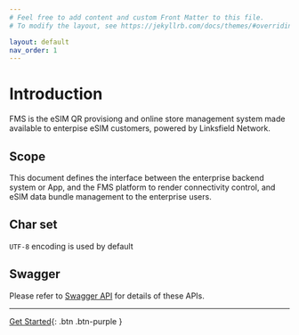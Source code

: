 ```yaml
---
# Feel free to add content and custom Front Matter to this file.
# To modify the layout, see https://jekyllrb.com/docs/themes/#overriding-theme-defaults

layout: default
nav_order: 1
---
```

# Introduction

FMS is the eSIM QR provisiong and online store management system made available to enterpise eSIM customers, powered by Linksfield Network.

## Scope

This document defines the interface between the enterprise backend system or App, and the FMS platform to render connectivity control, and eSIM data bundle management to the enterprise users.

## Char set

`UTF-8` encoding is used by default

## Swagger

Please refer to [Swagger API](http://47.56.82.232:49090/swagger-ui.html#/) for details of these APIs.

---
[Get Started](general/){: .btn .btn-purple }

